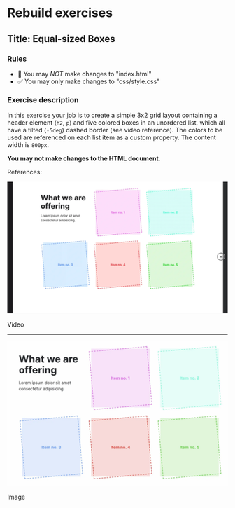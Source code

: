 # Rebuild exercises

## Title: Equal-sized Boxes

### Rules

- 🚫 You may _NOT_ make changes to "index.html"
- ✅ You may only make changes to "css/style.css"

### Exercise description

In this exercise your job is to create a simple 3x2 grid layout containing a header element (`h2`, `p`) and five colored boxes in an unordered list, which all have a tilted (`-5deg`) dashed border (see video reference). The colors to be used are referenced on each list item as a custom property. The content width is `800px`.

**You may not make changes to the HTML document**.

References:

![Color Boxes](readme-assets/color-boxes.webp "Color Boxes")

Video

---

![Color Boxes](readme-assets/color-boxes_still.webp "Color Boxes")

Image

